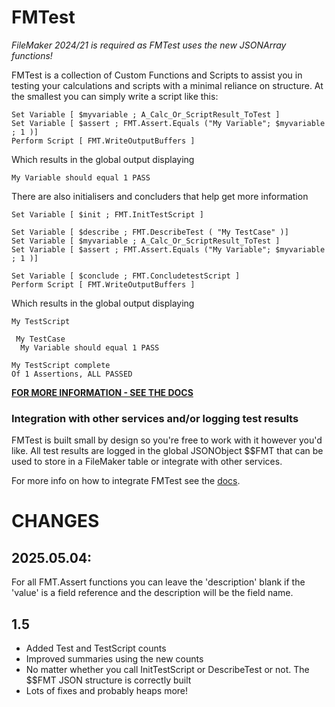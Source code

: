 # FMTest

_FileMaker 2024/21 is required as FMTest uses the new JSONArray functions!_

FMTest is a collection of Custom Functions and Scripts to assist you in testing your calculations and scripts with a minimal reliance on structure. At the smallest you can simply write a script like this:
```
Set Variable [ $myvariable ; A_Calc_Or_ScriptResult_ToTest ]
Set Variable [ $assert ; FMT.Assert.Equals ("My Variable"; $myvariable ; 1 )]
Perform Script [ FMT.WriteOutputBuffers ]
```
Which results in the global output displaying
```
My Variable should equal 1 PASS
```

There are also initialisers and concluders that help get more information
```
Set Variable [ $init ; FMT.InitTestScript ]

Set Variable [ $describe ; FMT.DescribeTest ( "My TestCase" )]
Set Variable [ $myvariable ; A_Calc_Or_ScriptResult_ToTest ]
Set Variable [ $assert ; FMT.Assert.Equals ("My Variable"; $myvariable ; 1 )]

Set Variable [ $conclude ; FMT.ConcludetestScript ]
Perform Script [ FMT.WriteOutputBuffers ]
```
Which results in the global output displaying
```
My TestScript

 My TestCase
  My Variable should equal 1 PASS

My TestScript complete
Of 1 Assertions, ALL PASSED
```

**[FOR MORE INFORMATION - SEE THE DOCS](docs/Main.md)**  

### Integration with other services and/or logging test results  
FMTest is built small by design so you're free to work with it however you'd like.
All test results are logged in the global JSONObject $$FMT that can be used to store in a FileMaker table or integrate with other services.  

For more info on how to integrate FMTest see the [docs](docs/Main.md).



# CHANGES  
## 2025.05.04:  
For all FMT.Assert functions you can leave the 'description' blank if the 'value' is a field reference and the description will be the field name.

## 1.5  
- Added Test and TestScript counts
- Improved summaries using the new counts
- No matter whether you call InitTestScript or DescribeTest or not. The $$FMT JSON structure is correctly built
- Lots of fixes and probably heaps more!